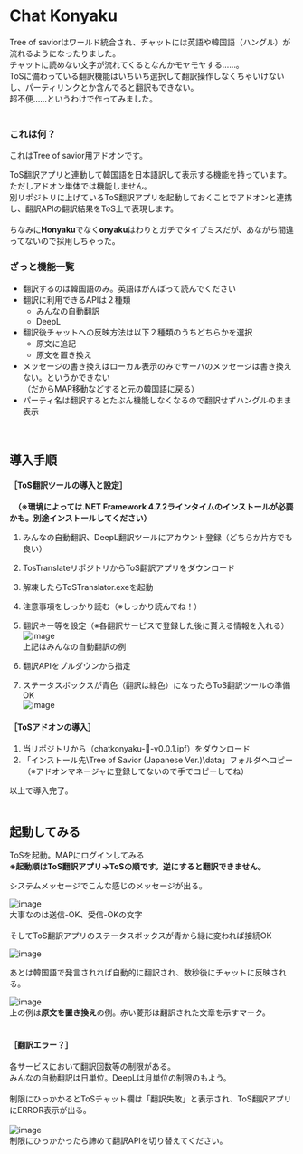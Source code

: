 # Chat Konyaku
Tree of saviorはワールド統合され、チャットには英語や韓国語（ハングル）が流れるようになったりました。  
チャットに読めない文字が流れてくるとなんかモヤモヤする……。  
ToSに備わっている翻訳機能はいちいち選択して翻訳操作しなくちゃいけないし、パーティリンクとか含んでると翻訳もできない。  
超不便……というわけで作ってみました。  
<br>
### これは何？
これはTree of savior用アドオンです。  
  
ToS翻訳アプリと連動して韓国語を日本語訳して表示する機能を持っています。  
ただしアドオン単体では機能しません。  
別リポジトリに上げているToS翻訳アプリを起動しておくことでアドオンと連携し、翻訳APIの翻訳結果をToS上で表現します。  
<br>
ちなみに**Honyaku**でなく**onyaku**はわりとガチでタイプミスだが、あながち間違ってないので採用しちゃった。
<br>
### ざっと機能一覧
* 翻訳するのは韓国語のみ。英語はがんばって読んでください
* 翻訳に利用できるAPIは２種類
  * みんなの自動翻訳
  * DeepL
* 翻訳後チャットへの反映方法は以下２種類のうちどちらかを選択
  * 原文に追記
  * 原文を置き換え
* メッセージの書き換えはローカル表示のみでサーバのメッセージは書き換えない。というかできない<br>（だからMAP移動などすると元の韓国語に戻る）
* パーティ名は翻訳するとたぶん機能しなくなるので翻訳せずハングルのまま表示
<br>

## 導入手順
#### ［ToS翻訳ツールの導入と設定］
　**（※環境によっては.NET Framework 4.7.2ラインタイムのインストールが必要かも。別途インストールしてください）**  
1. みんなの自動翻訳、DeepL翻訳ツールにアカウント登録（どちらか片方でも良い）  
2. TosTranslateリポジトリからToS翻訳アプリをダウンロード  
3. 解凍したらToSTranslator.exeを起動  
4. 注意事項をしっかり読む（※しっかり読んでね！）  
5. 翻訳キー等を設定（※各翻訳サービスで登録した後に貰える情報を入れる）  
![image](https://github.com/mamao11/ToSAddons/assets/36460192/c2588780-c5e9-4ae3-8cf7-c60a7ad1cd09)  
上記はみんなの自動翻訳の例

7. 翻訳APIをプルダウンから指定  
8. ステータスボックスが青色（翻訳は緑色）になったらToS翻訳ツールの準備OK  
![image](https://github.com/mamao11/ToSAddons/assets/36460192/02fc7a59-5f65-408c-bb73-b90ce7f5a7c7)
  
#### ［ToSアドオンの導入］

1. 当リポジトリから（chatkonyaku-📖-v0.0.1.ipf）をダウンロード
2. 「インストール先\Tree of Savior (Japanese Ver.)\data」フォルダへコピー  
  （※アドオンマネージャに登録してないので手でコピーしてね）  
  
以上で導入完了。  
<br>
## 起動してみる
ToSを起動。MAPにログインしてみる  
**※起動順はToS翻訳アプリ→ToSの順です。逆にすると翻訳できません。**  

システムメッセージでこんな感じのメッセージが出る。  
  
![image](https://github.com/mamao11/ToSAddons/assets/36460192/5af43927-27e5-4321-8f72-a81fdde8642b)  
大事なのは送信-OK、受信-OKの文字  
<br>
そしてToS翻訳アプリのステータスボックスが青から緑に変われば接続OK  
  
![image](https://github.com/mamao11/ToSAddons/assets/36460192/97b1e362-d763-46cb-8ffe-bbbf4c2b5c33)

あとは韓国語で発言されれば自動的に翻訳され、数秒後にチャットに反映される。  
  
![image](https://github.com/mamao11/ToSAddons/assets/36460192/c791f97a-24d6-494d-9104-0f57e0c7b1a8)  
上の例は**原文を置き換え**の例。赤い菱形は翻訳された文章を示すマーク。  
<br>
#### ［翻訳エラー？］
各サービスにおいて翻訳回数等の制限がある。  
みんなの自動翻訳は日単位。DeepLは月単位の制限のもよう。  
<br>
制限にひっかかるとToSチャット欄は「翻訳失敗」と表示され、ToS翻訳アプリにERROR表示が出る。  
<br>
![image](https://github.com/mamao11/ToSAddons/assets/36460192/3ef36763-48c4-412b-bb11-257f5942915c)
<br>
制限にひっかかったら諦めて翻訳APIを切り替えてください。  
